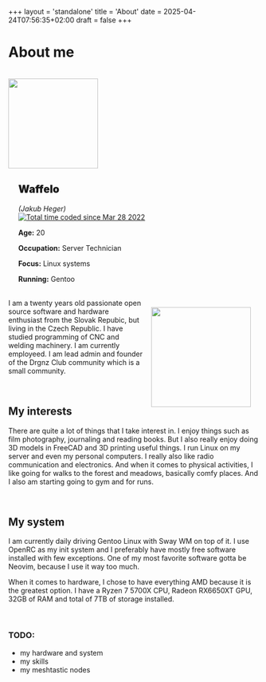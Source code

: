 +++
layout = 'standalone'
title = 'About'
date = 2025-04-24T07:56:35+02:00
draft = false
+++

# About me
<br />
<div class="about-container">
    <img src="https://git.drgnz.club/avatars/5d0444fc800f37d549f5497d4c9690005485540a1b89ee5389e86d06f3d529b3" width="180px">
    <div class="about-info" style="margin-left: 20px;">
        <h2 style="font-weight:900;">Waffelo</h2>
        <i>(Jakub Heger)</i><br>
        <a href="https://wakatime.com/@29725049-7048-4ebb-8064-21f95716ce5a"><img src="https://wakatime.com/badge/user/29725049-7048-4ebb-8064-21f95716ce5a.svg" alt="Total time coded since Mar 28 2022" /></a><br>
        <p><b>Age:</b> 20</p>
        <p><b>Occupation:</b> Server Technician</p>
        <p><b>Focus:</b> Linux systems</p>
        <p><b>Running:</b> Gentoo</p>
    </div>

</div><br>

<img src="https://i.imgur.com/4kBP0zg.png" width="200px" style="float:right; margin: 17px;">
I am a twenty years old passionate open source software and hardware enthusiast from the Slovak Repubic, but living in the Czech Republic. I have studied programming of CNC and welding machinery. I am currently employeed. I am lead admin and founder of the Drgnz Club community which is a small community.


&nbsp;
## My interests
There are quite a lot of things that I take interest in. I enjoy things such as film photography, journaling and reading books. But I also really enjoy doing 3D models in FreeCAD and 3D printing useful things. I run Linux on my server and even my personal computers. I really also like radio communication and electronics. And when it comes to physical activities, I like going for walks to the forest and meadows, basically comfy places. And I also am starting going to gym and for runs.

&nbsp;
## My system
I am currently daily driving Gentoo Linux with Sway WM on top of it. I use OpenRC as my init system and I preferably have mostly free software installed with few exceptions. One of my most favorite software gotta be Neovim, because I use it way too much.

When it comes to hardware, I chose to have everything AMD because it is the greatest option. I have a Ryzen 7 5700X CPU, Radeon RX6650XT GPU, 32GB of RAM and total of 7TB of storage installed.



&nbsp;
### TODO:
* my hardware and system
* my skills
* my meshtastic nodes


